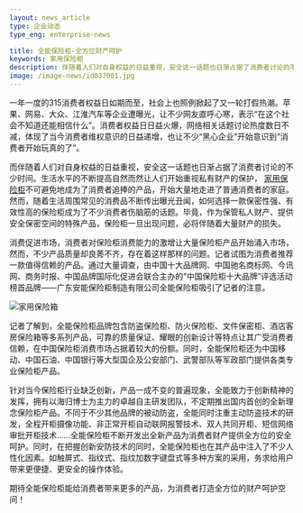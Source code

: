 ```yaml
---
layout: news_article
type: 企业动态
type_eng: enterprise-news

title: 全能保险柜-全方位财产呵护
keywords: 家用保险柜
description: 伴随着人们对自身权益的日益重视，安全这一话题也日渐占据了消费者讨论的不少时间, 期待全能保险柜能给消费者打造全方位的财产呵护空间！
image: /image-news/id037001.jpg
---
```

一年一度的315消费者权益日如期而至，社会上也照例掀起了又一轮打假热潮。苹果、网易、大众、江淮汽车等企业遭曝光，让不少网友直呼心寒，表示“在这个社会不知道还能相信什么”。消费者权益日日益火爆，网络相关话题讨论热度数日不减，体现了当今消费者维权意识的日益递增，也让不少“黑心企业”开始意识到“消费者开始玩真的了”。

而伴随着人们对自身权益的日益重视，安全这一话题也日渐占据了消费者讨论的不少时间。生活水平的不断提高自然而然让人们开始重视私有财产的保护， [家用保险柜](http://www.qnnsafe.com/)不可避免地成为了消费者追捧的产品，开始大量地走进了普通消费者的家庭。然而，随着生活周围常见的消费品不断传出曝光丑闻，如何选择一款保密性强、有效性高的保险柜成为了不少消费者伤脑筋的话题。毕竟，作为保管私人财产、提供安全保密空间的特殊产品，保险柜一旦出现问题，必将伴随着大量财产的损失。

消费促进市场，消费者对保险柜消费能力的激增让大量保险柜产品开始涌入市场，然而，不少产品质量却良莠不齐，存在着这样那样的问题。记者试图为消费者推荐一款值得信赖的产品。通过大量调查，由中国十大品牌网、中国驰名商标网、今讯网、商务时报、中国品牌国际化促进会联合主办的“中国保险柜十大品牌”评选活动榜首品牌——广东安能保险柜制造有限公司全能保险柜吸引了记者的注意。

![家用保险箱](http://www.qnnsafe.com/image-news/id037001.jpg)

记者了解到，全能保险柜品牌包含防盗保险柜、防火保险柜、文件保密柜、酒店客房保险箱等多系列产品，可靠的质量保证、耀眼的创新设计等特点让其广受消费者信赖，在中国保险柜消费市场占据着较大的份额。同时，全能保险柜还为中国移动、中国石油、中国银行等大型国企及公安部门、武警部队等军政部门提供各类专业保险柜产品。

针对当今保险柜行业缺乏创新，产品一成不变的普遍现象，全能致力于创新精神的发挥，拥有以海归博士为主力的卓越自主研发团队，不定期推出国内首创的全新理念保险柜产品。不同于不少其他品牌的被动防盗，全能同时注重主动防盗技术的研发，全程开柜摄像功能、非正常开柜自动联网报警技术、双人共同开柜、短信网络审批开柜技术……全能保险柜不断开发出全新产品为消费者财产提供全方位的安全呵护。同时，在把握创新安防技术的同时，全能保险柜也在其产品中注入了不少人性化因素。如触屏式、指纹式、指纹加数字键盘式等多种方案的采用，务求给用户带来更便捷、更安全的操作体验。

期待全能保险柜能给消费者带来更多的产品，为消费者打造全方位的财产呵护空间！
